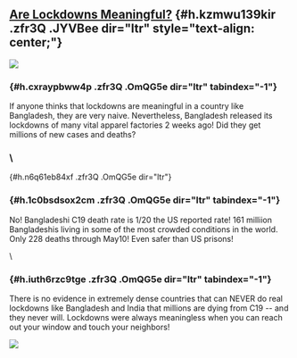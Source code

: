 
[Are Lockdowns Meaningful?](https://www.google.com/url?q=https%3A%2F%2Fwww.washingtonpost.com%2Fbusiness%2Fbangladesh-reopens-600-apparel-factories-despite-virus-risk%2F2020%2F04%2F28%2F03b3354c-8939-11ea-80df-d24b35a568ae_story.html&sa=D&sntz=1&usg=AFQjCNE0qsZeWK_EHjaxifV7rBZPfHDI5w) {#h.kzmwu139kir .zfr3Q .JYVBee dir="ltr" style="text-align: center;"}
---------------------------------------------------------------------------------------------------------------------------------------------------------------------------------------------------------------------------------------------------------------------------------------------

[![](https://lh5.googleusercontent.com/S1FzdnZ6IDAPCZC0HSE9_go9EnU6tlQyFspTZNB9ff4jzIcf1LsFCM4JkF8AC5_3SBP7MoNkM_5fPFqn7WXsw7fTBu5ohXZO_elJvAqgzfzg19HbVTo=w1280)](https://www.google.com/url?q=https%3A%2F%2Fredcap.med.usc.edu%2Fsurveys%2F%3Fs%3DJ7KEL4YTKT&sa=D&sntz=1&usg=AFQjCNGgmJPVlIxKzdq9Pd16K5HC0kstRQ)

###  {#h.cxraypbww4p .zfr3Q .OmQG5e dir="ltr" tabindex="-1"}

[](#h.cxraypbww4p)

If anyone thinks that lockdowns are meaningful in a country like
Bangladesh, they are very naive. Nevertheless, Bangladesh released its
lockdowns of many vital apparel factories 2 weeks ago! Did they get
millions of new cases and deaths?

### \
 {#h.n6q61eb84xf .zfr3Q .OmQG5e dir="ltr"}

###  {#h.1c0bsdsox2cm .zfr3Q .OmQG5e dir="ltr" tabindex="-1"}

[](#h.1c0bsdsox2cm)

No! Bangladeshi C19 death rate is 1/20 the US reported rate! 161
milliion Bangladeshis living in some of the most crowded conditions in
the world. Only 228 deaths through May10! Even safer than US prisons!

\

###  {#h.iuth6rzc9tge .zfr3Q .OmQG5e dir="ltr" tabindex="-1"}

[](#h.iuth6rzc9tge)

There is no evidence in extremely dense countries that can NEVER do real
lockdowns like Bangladesh and India that millions are dying from C19 --
and they never will. Lockdowns were always meaningless when you can
reach out your window and touch your neighbors!

![](https://lh6.googleusercontent.com/HclsrO3wFJwn6f78EKGthBH31aj7CxcJqQ9ncHQmBDYDyEP4dgIDRQMcWtLoomAj4XwZFjU=w1280)

